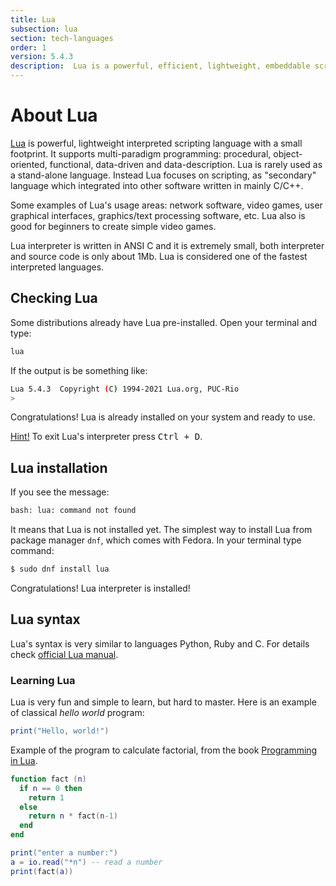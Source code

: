 ```yaml
---
title: Lua
subsection: lua
section: tech-languages
order: 1
version: 5.4.3
description:  Lua is a powerful, efficient, lightweight, embeddable scripting language.
---
```


# About Lua

[Lua](https://www.lua.org) is powerful, lightweight interpreted scripting language with a small footprint. It supports multi-paradigm programming: procedural, object-oriented, functional, data-driven and data-description. Lua is rarely used as a stand-alone language. Instead Lua focuses on scripting, as "secondary" language which integrated into other software written in mainly C/C++. 

Some examples of Lua's usage areas: network software, video games, user graphical interfaces, graphics/text processing software, etc. Lua also is good for beginners to create simple video games.

Lua interpreter is written in ANSI C and it is extremely small, both interpreter and source code is only about 1Mb. Lua is considered one of the fastest interpreted languages.


## Checking Lua

Some distributions already have Lua pre-installed. Open your terminal and type:

```bash
lua
```

If the output is be something like:

```bash
Lua 5.4.3  Copyright (C) 1994-2021 Lua.org, PUC-Rio
>
```

Congratulations! Lua is already installed on your system and ready to use.

<ins>Hint!</ins> To exit Lua's interpreter press <kbd>Ctrl + D</kbd>.

## Lua installation

If you see the message:

```bash
bash: lua: command not found
```

It means that Lua is not installed yet. The simplest way to install Lua from package manager `dnf`, which comes with Fedora. In your terminal type command:
```bash
$ sudo dnf install lua
```

Congratulations! Lua interpreter is installed!

## Lua syntax

Lua's syntax is very similar to languages Python, Ruby and C. For details check [official Lua manual](https://www.lua.org/manual/5.4/manual.html).

### Learning Lua

Lua is very fun and simple to learn, but hard to master. Here is an example of classical _hello world_ program:

```lua
print("Hello, world!")
```

Example of the program to calculate factorial, from the book [Programming in Lua](https://www.lua.org/pil/1.html).

```lua
function fact (n)
  if n == 0 then
    return 1
  else
    return n * fact(n-1)
  end
end

print("enter a number:")
a = io.read("*n") -- read a number
print(fact(a))
```

